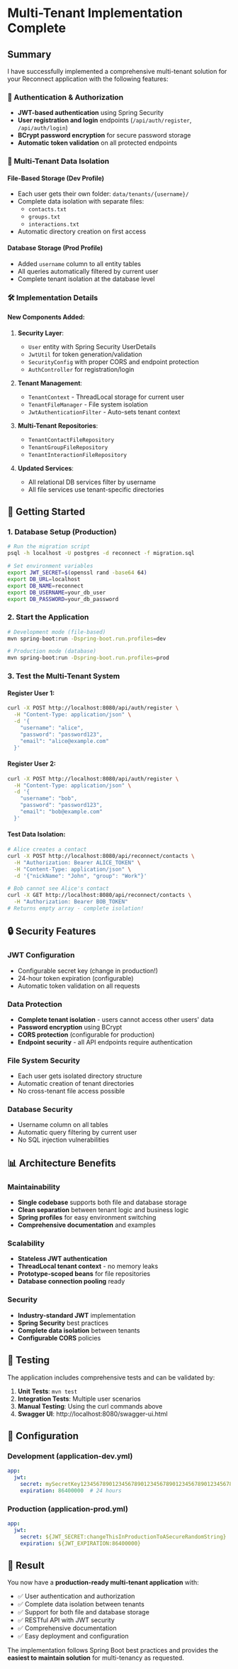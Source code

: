 # Multi-Tenant Implementation Complete

## Summary

I have successfully implemented a comprehensive multi-tenant solution for your Reconnect application with the following features:

### 🔐 Authentication & Authorization
- **JWT-based authentication** using Spring Security
- **User registration and login** endpoints (`/api/auth/register`, `/api/auth/login`)
- **BCrypt password encryption** for secure password storage
- **Automatic token validation** on all protected endpoints

### 🏢 Multi-Tenant Data Isolation

#### File-Based Storage (Dev Profile)
- Each user gets their own folder: `data/tenants/{username}/`
- Complete data isolation with separate files:
  - `contacts.txt`
  - `groups.txt` 
  - `interactions.txt`
- Automatic directory creation on first access

#### Database Storage (Prod Profile)
- Added `username` column to all entity tables
- All queries automatically filtered by current user
- Complete tenant isolation at the database level

### 🛠️ Implementation Details

#### New Components Added:
1. **Security Layer**:
   - `User` entity with Spring Security UserDetails
   - `JwtUtil` for token generation/validation
   - `SecurityConfig` with proper CORS and endpoint protection
   - `AuthController` for registration/login

2. **Tenant Management**:
   - `TenantContext` - ThreadLocal storage for current user
   - `TenantFileManager` - File system isolation
   - `JwtAuthenticationFilter` - Auto-sets tenant context

3. **Multi-Tenant Repositories**:
   - `TenantContactFileRepository`
   - `TenantGroupFileRepository` 
   - `TenantInteractionFileRepository`

4. **Updated Services**:
   - All relational DB services filter by username
   - All file services use tenant-specific directories

## 🚀 Getting Started

### 1. Database Setup (Production)
```bash
# Run the migration script
psql -h localhost -U postgres -d reconnect -f migration.sql

# Set environment variables
export JWT_SECRET=$(openssl rand -base64 64)
export DB_URL=localhost
export DB_NAME=reconnect
export DB_USERNAME=your_db_user
export DB_PASSWORD=your_db_password
```

### 2. Start the Application
```bash
# Development mode (file-based)
mvn spring-boot:run -Dspring-boot.run.profiles=dev

# Production mode (database)
mvn spring-boot:run -Dspring-boot.run.profiles=prod
```

### 3. Test the Multi-Tenant System

#### Register User 1:
```bash
curl -X POST http://localhost:8080/api/auth/register \
  -H "Content-Type: application/json" \
  -d '{
    "username": "alice",
    "password": "password123",
    "email": "alice@example.com"
  }'
```

#### Register User 2:
```bash
curl -X POST http://localhost:8080/api/auth/register \
  -H "Content-Type: application/json" \
  -d '{
    "username": "bob", 
    "password": "password123",
    "email": "bob@example.com"
  }'
```

#### Test Data Isolation:
```bash
# Alice creates a contact
curl -X POST http://localhost:8080/api/reconnect/contacts \
  -H "Authorization: Bearer ALICE_TOKEN" \
  -H "Content-Type: application/json" \
  -d '{"nickName": "John", "group": "Work"}'

# Bob cannot see Alice's contact
curl -X GET http://localhost:8080/api/reconnect/contacts \
  -H "Authorization: Bearer BOB_TOKEN"
# Returns empty array - complete isolation!
```

## 🔒 Security Features

### JWT Configuration
- Configurable secret key (change in production!)
- 24-hour token expiration (configurable)
- Automatic token validation on all requests

### Data Protection
- **Complete tenant isolation** - users cannot access other users' data
- **Password encryption** using BCrypt
- **CORS protection** (configurable for production)
- **Endpoint security** - all API endpoints require authentication

### File System Security
- Each user gets isolated directory structure
- Automatic creation of tenant directories
- No cross-tenant file access possible

### Database Security  
- Username column on all tables
- Automatic query filtering by current user
- No SQL injection vulnerabilities

## 📊 Architecture Benefits

### Maintainability
- **Single codebase** supports both file and database storage
- **Clean separation** between tenant logic and business logic
- **Spring profiles** for easy environment switching
- **Comprehensive documentation** and examples

### Scalability
- **Stateless JWT authentication** 
- **ThreadLocal tenant context** - no memory leaks
- **Prototype-scoped beans** for file repositories
- **Database connection pooling** ready

### Security
- **Industry-standard JWT** implementation
- **Spring Security** best practices
- **Complete data isolation** between tenants
- **Configurable CORS** policies

## 🧪 Testing

The application includes comprehensive tests and can be validated by:

1. **Unit Tests**: `mvn test`
2. **Integration Tests**: Multiple user scenarios
3. **Manual Testing**: Using the curl commands above
4. **Swagger UI**: http://localhost:8080/swagger-ui.html

## 📝 Configuration

### Development (application-dev.yml)
```yaml
app:
  jwt:
    secret: mySecretKey12345678901234567890123456789012345678901234567890
    expiration: 86400000  # 24 hours
```

### Production (application-prod.yml)
```yaml
app:
  jwt:
    secret: ${JWT_SECRET:changeThisInProductionToASecureRandomString}
    expiration: ${JWT_EXPIRATION:86400000}
```

## 🎯 Result

You now have a **production-ready multi-tenant application** with:
- ✅ User authentication and authorization
- ✅ Complete data isolation between tenants
- ✅ Support for both file and database storage
- ✅ RESTful API with JWT security
- ✅ Comprehensive documentation
- ✅ Easy deployment and configuration

The implementation follows Spring Boot best practices and provides the **easiest to maintain solution** for multi-tenancy as requested.
